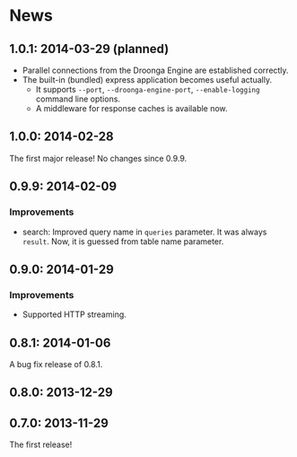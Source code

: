 # News

## 1.0.1: 2014-03-29 (planned)

 * Parallel connections from the Droonga Engine are established correctly.
 * The built-in (bundled) express application becomes useful actually.
   * It supports `--port`, `--droonga-engine-port`, `--enable-logging` command line options.
   * A middleware for response caches is available now.

## 1.0.0: 2014-02-28

The first major release! No changes since 0.9.9.

## 0.9.9: 2014-02-09

### Improvements

  * search: Improved query name in `queries` parameter. It was always
    `result`. Now, it is guessed from table name parameter.

## 0.9.0: 2014-01-29

### Improvements

  * Supported HTTP streaming.

## 0.8.1: 2014-01-06

A bug fix release of 0.8.1.

## 0.8.0: 2013-12-29

## 0.7.0: 2013-11-29

The first release!
